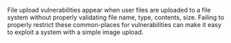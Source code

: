 File upload vulnerabilities appear when user files are uploaded to a file system without properly validating file name, type, contents, size. Failing to properly restrict these common-places for vulnerabilities can make it easy to exploit a system with a simple image upload.


